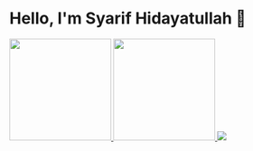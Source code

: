 # Hello, I'm Syarif Hidayatullah 👋


<a href="https://github.com/ravihabibillah">
  <img height="180em" src="https://github-readme-stats-eight-theta.vercel.app/api?username=sya-hid&show_icons=true&theme=vue-dark&include_all_commits=true&count_private=true"/>
  <img height="180em" src="https://github-readme-stats-eight-theta.vercel.app/api/top-langs/?username=sya-hid&layout=compact&langs_count=8&theme=vue-dark"/>
</a>
<img src="https://visitor-badge.laobi.icu/badge?page_id=sya-hid"/>       


